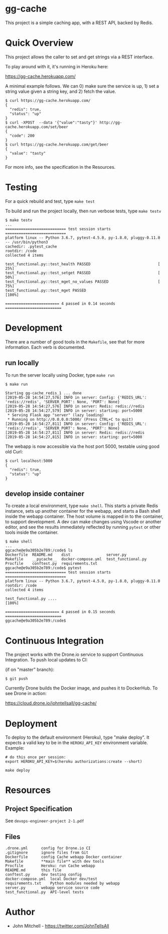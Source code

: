 # gg-cache

This project is a simple caching app, with a REST API, backed by Redis.

# Quick Overview

This project allows the caller to set and get strings via a REST interface. 

To play around with it, it's running in Heroku here:

https://gg-cache.herokuapp.com/

A minimal example follows. We can 0) make sure the service is up, 1) set a string value given a string key, and 2) fetch the value.

```
$ curl https://gg-cache.herokuapp.com/
{
  "redis": true,
  "status": "up"
}
$ curl -XPOST  --data '{"value":"tasty"}' http://gg-cache.herokuapp.com/set/beer
{
  "code": 200
}
$ curl https://gg-cache.herokuapp.com/get/beer
{
  "value": "tasty"
}
```

For more info, see the specification in the Resources.

# Testing

For a quick rebuild and test, type `make test`

To build and run the project locally, then run verbose tests, type `make testv`

```
$ make testv
...
=========================== test session starts ===========================
platform linux -- Python 3.6.7, pytest-4.5.0, py-1.8.0, pluggy-0.11.0 -- /usr/bin/python3
cachedir: .pytest_cache
rootdir: /code
collected 4 items

test_functional.py::test_health PASSED                              [ 25%]
test_functional.py::test_setget PASSED                              [ 50%]
test_functional.py::test_mget_no_values PASSED                      [ 75%]
test_functional.py::test_mget PASSED                                [100%]

======================== 4 passed in 0.14 seconds =========================
```

# Development

There are a number of good tools in the `Makefile`, see that for more information. Each verb is documented. 

## run locally

To run the server locally using Docker, type `make run`

```
$ make run

Starting gg-cache_redis_1 ... done
[2019-05-28 14:54:27,576] INFO in server: Config: {'REDIS_URL': 'redis://redis', 'SERVER_PORT': None, 'PORT': None}
[2019-05-28 14:54:27,576] INFO in server: Redis: redis://redis
[2019-05-28 14:54:27,579] INFO in server: starting: port=5000
 * Serving Flask app "server" (lazy loading)
 * Running on http://0.0.0.0:5000/ (Press CTRL+C to quit)
[2019-05-28 14:54:27,811] INFO in server: Config: {'REDIS_URL': 'redis://redis', 'SERVER_PORT': None, 'PORT': None}
[2019-05-28 14:54:27,811] INFO in server: Redis: redis://redis
[2019-05-28 14:54:27,815] INFO in server: starting: port=5000

```

The webapp is now accessible via the host port 5000, testable using good old Curl:

```
$ curl localhost:5000
{
  "redis": true,
  "status": "up"
}
```

## develop inside container

To create a local environment, type `make shell`. This starts a private Redis instance, sets up another container for the webapp, and starts a Bash shell inside the webapp container. The host volume is mapped in to the container, to support development. A dev can make changes using Vscode or another editor, and see the results immediately reflected by running `pytest` or other tools inside the container.

```
$ make shell
...
ggcache@e9a305b2e789:/code$ ls
Dockerfile  README.md    dist                server.py
Makefile    __pycache__  docker-compose.yml  test_functional.py
Procfile    conftest.py  requirements.txt
ggcache@e9a305b2e789:/code$ pytest
=========================== test session starts ===========================
platform linux -- Python 3.6.7, pytest-4.5.0, py-1.8.0, pluggy-0.11.0
rootdir: /code
collected 4 items

test_functional.py ....                                             [100%]

======================== 4 passed in 0.15 seconds =========================
ggcache@e9a305b2e789:/code$
```

# Continuous Integration

The project works with the Drone.io service to support Continuous Integration. To push local updates to CI:

(if on "master" branch):

    $ git push

Currently Drone builds the Docker image, and pushes it to DockerHub. To see Drone in action:

https://cloud.drone.io/johntellsall/gg-cache/


# Deployment

To deploy to the default environment (Heroku), type "make deploy". It expects a valid key to be in the `HEROKU_API_KEY` environment variable.  Example:

    # do this once per session:
    export HEROKU_API_KEY=$(heroku authorizations:create --short)
    
    make deploy




# Resources

## Project Specification

See `devops-engineer-project 2-1.pdf`

## Files

```
.drone.yml      config for Drone.io CI
.gitignore      ignore files from Git
Dockerfile      config Cache webapp Docker container
Makefile        **main file** with dev tools
Procfile        Heroku: run Cache webapp
README.md       this file
conftest.py     dev testing config
docker-compose.yml  local Docker dev/test
requirements.txt    Python modules needed by webapp
server.py       webapp service source code
test_functional.py  API-level tests
```

# Author

* John Mitchell - https://twitter.com/JohnTellsAll

